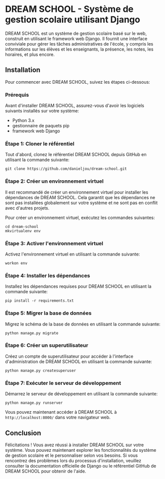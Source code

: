 # DREAM SCHOOL - Système de gestion scolaire utilisant Django

DREAM SCHOOL est un système de gestion scolaire basé sur le web, construit en utilisant le framework web Django. Il fournit une interface conviviale pour gérer les tâches administratives de l'école, y compris les informations sur les élèves et les enseignants, la présence, les notes, les horaires, et plus encore.

## Installation

Pour commencer avec DREAM SCHOOL, suivez les étapes ci-dessous:

### Prérequis

Avant d'installer DREAM SCHOOL, assurez-vous d'avoir les logiciels suivants installés sur votre système:

- Python 3.x
- gestionnaire de paquets pip
- framework web Django

### Étape 1: Cloner le référentiel

Tout d'abord, clonez le référentiel DREAM SCHOOL depuis GitHub en utilisant la commande suivante:

```
git clone https://github.com/danieljou/dream-school.git
```

### Étape 2: Créer un environnement virtuel

Il est recommandé de créer un environnement virtuel pour installer les dépendances de DREAM SCHOOL. Cela garantit que les dépendances ne sont pas installées globalement sur votre système et ne sont pas en conflit avec d'autres projets.

Pour créer un environnement virtuel, exécutez les commandes suivantes:

```
cd dream-school
mkvirtualenv env
```

### Étape 3: Activer l'environnement virtuel

Activez l'environnement virtuel en utilisant la commande suivante:

```
workon env
```

### Étape 4: Installer les dépendances

Installez les dépendances requises pour DREAM SCHOOL en utilisant la commande suivante:

```
pip install -r requirements.txt
```

### Étape 5: Migrer la base de données

Migrez le schéma de la base de données en utilisant la commande suivante:

```
python manage.py migrate
```

### Étape 6: Créer un superutilisateur

Créez un compte de superutilisateur pour accéder à l'interface d'administration de DREAM SCHOOL en utilisant la commande suivante:

```
python manage.py createsuperuser
```

### Étape 7: Exécuter le serveur de développement

Démarrez le serveur de développement en utilisant la commande suivante:

```
python manage.py runserver
```

Vous pouvez maintenant accéder à DREAM SCHOOL à `http://localhost:8000/` dans votre navigateur web.

## Conclusion

Félicitations ! Vous avez réussi à installer DREAM SCHOOL sur votre système. Vous pouvez maintenant explorer les fonctionnalités du système de gestion scolaire et le personnaliser selon vos besoins. Si vous rencontrez des problèmes lors du processus d'installation, veuillez consulter la documentation officielle de Django ou le référentiel GitHub de DREAM SCHOOL pour obtenir de l'aide.
